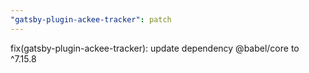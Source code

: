 ```yaml
---
"gatsby-plugin-ackee-tracker": patch
---
```


fix(gatsby-plugin-ackee-tracker): update dependency @babel/core to ^7.15.8

